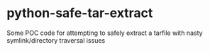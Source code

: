 # python-safe-tar-extract
Some POC code for attempting to safely extract a tarfile with nasty symlink/directory traversal issues
